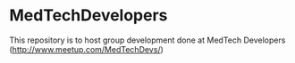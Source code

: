 # MedTechDevelopers
This repository is to host group development done at MedTech Developers (http://www.meetup.com/MedTechDevs/)
